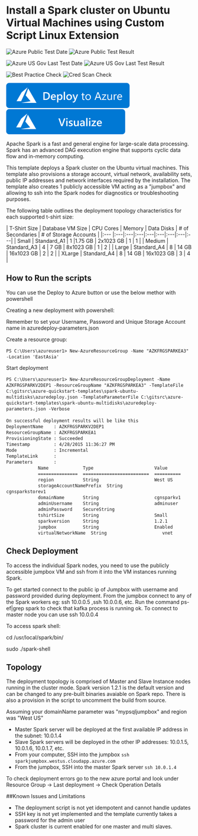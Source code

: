 # Install a Spark cluster on Ubuntu Virtual Machines using Custom Script Linux Extension

![Azure Public Test Date](https://azurequickstartsservice.blob.core.windows.net/badges/spark-ubuntu-multidisks/PublicLastTestDate.svg)
![Azure Public Test Result](https://azurequickstartsservice.blob.core.windows.net/badges/spark-ubuntu-multidisks/PublicDeployment.svg)

![Azure US Gov Last Test Date](https://azurequickstartsservice.blob.core.windows.net/badges/spark-ubuntu-multidisks/FairfaxLastTestDate.svg)
![Azure US Gov Last Test Result](https://azurequickstartsservice.blob.core.windows.net/badges/spark-ubuntu-multidisks/FairfaxDeployment.svg)

![Best Practice Check](https://azurequickstartsservice.blob.core.windows.net/badges/spark-ubuntu-multidisks/BestPracticeResult.svg)
![Cred Scan Check](https://azurequickstartsservice.blob.core.windows.net/badges/spark-ubuntu-multidisks/CredScanResult.svg)

[![Deploy To Azure](https://raw.githubusercontent.com/Azure/azure-quickstart-templates/master/1-CONTRIBUTION-GUIDE/images/deploytoazure.svg?sanitize=true)]("https://portal.azure.com/#create/Microsoft.Template/uri/https%3A%2F%2Fraw.githubusercontent.com%2FAzure%2Fazure-quickstart-templates%2Fmaster%2Fspark-ubuntu-multidisks%2Fazuredeploy.json")  [![Visualize](https://raw.githubusercontent.com/Azure/azure-quickstart-templates/master/1-CONTRIBUTION-GUIDE/images/visualizebutton.svg?sanitize=true)]("http://armviz.io/#/?load=https%3A%2F%2Fraw.githubusercontent.com%2FAzure%2Fazure-quickstart-templates%2Fmaster%2Fspark-ubuntu-multidisks%2Fazuredeploy.json")
    


    


Apache Spark is a fast and general engine for large-scale data processing.
Spark has an advanced DAG execution engine that supports cyclic data flow and in-memory computing.

This template deploys a Spark cluster on the Ubuntu virtual machines. This template also provisions a storage account, virtual network, availability sets, public IP addresses and network interfaces required by the installation.
The template also creates 1 publicly accessible VM acting as a "jumpbox" and allowing to ssh into the Spark nodes for diagnostics or troubleshooting purposes.

The following table outlines the deployment topology characteristics for each supported t-shirt size:

| T-Shirt Size | Database VM Size | CPU Cores | Memory | Data Disks | # of Secondaries | # of Storage Accounts |
|:--- |:---|:---|:---|:---|:---|:---|:---|:---|
| Small | Standard_A1 | 1 |1.75 GB | 2x1023 GB | 1 | 1 |
| Medium | Standard_A3 | 4 | 7 GB | 8x1023 GB | 1 | 2 |
| Large | Standard_A4 | 8 | 14 GB | 16x1023 GB | 2 | 2 |
| XLarge | Standard_A4 | 8 | 14 GB | 16x1023 GB | 3 | 4 |

How to Run the scripts
----------------------

You can use the Deploy to Azure button or use the below methor with powershell

Creating a new deployment with powershell:

Remember to set your Username, Password and Unique Storage Account name in azuredeploy-parameters.json

Create a resource group:

    PS C:\Users\azureuser1> New-AzureResourceGroup -Name "AZKFRGSPARKEA3" -Location 'EastAsia'

Start deployment

    PS C:\Users\azureuser1> New-AzureResourceGroupDeployment -Name AZKFRGSPARKV2DEP1 -ResourceGroupName "AZKFRGSPARKEA3" -TemplateFile C:\gitsrc\azure-quickstart-templates\spark-ubuntu-multidisks\azuredeploy.json -TemplateParameterFile C:\gitsrc\azure-quickstart-templates\spark-ubuntu-multidisks\azuredeploy-parameters.json -Verbose

    On successful deployment results will be like this
	DeploymentName    : AZKFRGSPARKV2DEP1
	ResourceGroupName : AZKFRGSPARKEA1
	ProvisioningState : Succeeded
	Timestamp         : 4/28/2015 11:36:27 PM
	Mode              : Incremental
	TemplateLink      :
	Parameters        :
			    Name             Type                       Value
			    ===============  =========================  ==========
			    region           String                     West US
			    storageAccountNamePrefix  String                     cgnsparkstorev1
			    domainName       String                     cgnsparkv1
			    adminUsername    String                     adminuser
			    adminPassword    SecureString
			    tshirtSize       String                     Small
			    sparkversion     String                     1.2.1
			    jumpbox          String                     Enabled
			    virtualNetworkName  String                     vnet

Check Deployment
----------------
To access the individual Spark nodes, you need to use the publicly accessible jumpbox VM and ssh from it into the VM instances running Spark.

To get started connect to the public ip of Jumpbox with username and password provided during deployment.
From the jumpbox connect to any of the Spark workers eg: ssh 10.0.0.5 ,ssh 10.0.0.6, etc.
Run the command ps-ef|grep spark to check that kafka process is running ok.
To connect to master node you can use ssh 10.0.0.4

To access spark shell:

cd /usr/local/spark/bin/

sudo ./spark-shell

Topology
--------

The deployment topology is comprised of Master and Slave Instance nodes running in the cluster mode.
Spark version 1.2.1 is the default version and can be changed to any pre-built binaries avaiable on Spark repo.
There is also a provision in the script to uncomment the build from source.

Assuming your domainName parameter was "mypsqljumpbox" and region was "West US"
* Master Spark server will be deployed at the first available IP address in the subnet: 10.0.1.4
* Slave Spark servers will be deployed in the other IP addresses: 10.0.1.5, 10.0.1.6, 10.0.1.7, etc.
* From your computer, SSH into the jumpbox `ssh sparkjumpbox.westus.cloudapp.azure.com`
* From the jumpbox, SSH into the master Spark server `ssh 10.0.1.4`

To check deployment errors go to the new azure portal and look under Resource Group -> Last deployment -> Check Operation Details

##Known Issues and Limitations
- The deployment script is not yet idempotent and cannot handle updates
- SSH key is not yet implemented and the template currently takes a password for the admin user
- Spark cluster is current enabled for one master and multi slaves.

